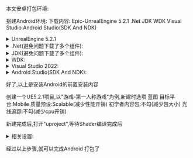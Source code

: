本文安卓打包环境:

搭建Android环境:
下载内容:
Epic-UnrealEngine 5.2.1
.Net
JDK
WDK
Visual Studio
Android Studio(SDK And NDK)


<details>
<summary>UnrealEngine 5.2.1</summary>
<pre><code>
Epic -> 库 -> 5.2.1(启动右边的箭头) -> 选项 -> 目标平台 -> Android 选择下载
</code></pre>
</details>

<details>
<summary>.Net(避免问题下载了多个组件):</summary>
<pre><code>

[.NET Core 3.1](https://dotnet.microsoft.com/zh-cn/download/dotnet/3.1)
[.NET 8.0](https://dotnet.microsoft.com/en-us/download/dotnet/8.0)
</code></pre>
</details>

<details>
<summary>JDK(避免问题下载了多个组件):</summary>
<pre><code>

[JDK : Java Development Kit 8](https://www.oracle.com/java/technologies/downloads/#java8-windows) 
[Java SE : Java Platform，Standard Edition 17.0.8](https://www.oracle.com/java/technologies/downloads/#jdk17-windows)
[Java SE : Java Platform，Standard Edition 21](https://www.oracle.com/java/technologies/downloads/#jdk21-windows)
</code></pre>
</details>

<details>
<summary>WDK:</summary>
<pre><code>

[Windows Software Development Kit 10.0.22621.1778](https://developer.microsoft.com/zh-cn/windows/downloads/windows-sdk/)
注:如果有旧版本,可以先跳过该步骤,环境运行出问题时,用geek卸载重启后再来安装它
</code></pre>
</details>

<details>
<summary>Visual Studio 2022:</summary>
<pre><code>
[VS](https://visualstudio.microsoft.com/zh-hans/vs/) 组件:
C++的桌面开发
通用Windows平台开发
使用C++的移动开发
使用C++的游戏开发
</code></pre>
</details>

<details>
<summary>Android Studio(SDK And NDK):</summary>
<pre><code>
[Android Studio 4.0 (注:ue5.2必须4.0以上,否则未知错误)](https://developer.android.google.cn/studio?hl=zh-cn)
Android SDK(安装Andriud Studio的SDK Manager)的SDK Platforms下载内容:
**Android UpsideDownCakePrivacySandbox Preview**
Android 12L("Sv2") / 10.0("Q") / 9.0("Pie") / 7.1.1("Nougat") / **5.0("Lollipop")** (注:本文试用的是5.0,另外四个版本可以暂不下载)
Android NDK(安装Andriud Studio的NDK Manager)的SDK Tools下载内容:
Android SDK Build-Tools 34 - **29.0.2** / 28.0.3 / 25.0.3 / 21.1.2(注:避免问题遂都下了,但是实际上用的是最高版本,前者是ue5.2最低要求,后者是4.27.2的最低要求)
NDK(Side by side) - **25.1.8937393** / 21.4.7075529 (注:前者是ue5.2最低要求,后者是4.27.2的最低要求,本文使用前者)
Android SDK Command-line Tools(latest) - **全选**
Cmake - **3.10.2.4988404**
**Android Emulator**
**Android SDK Platform-Tools**
注:黑体是必须下载的,其他是可选的(推荐全下,因为我出过了很多问题,目前是个人理解的最优解...)
</code></pre>
</details>

好了,以上是安装Android的前置安装内容

创建一个UE5.2.1项目,以"游戏-第一人称游戏"为例,新建时选项
蓝图
目标平台:Mobile
质量预设:Scalable(减少性能开销)
初学者内容包:不勾(减少包大小)
光线追踪:不勾(减少cpu开销)

新建完成后,打开"uproject",等待Shader编译完成后

<details>
<summary>相关设置:</summary>
<pre><code>
项目设置 - 平台 - Android - APK Packing - 平台文件配置
项目设置 - 平台 - Android - APK Packing - Minimum SDK Version (SDK版本...应该跟Android Studio 的SDK组件负载有关)
项目设置 - 平台 - Android - APK Packing - Target SDK Version (SDK版本...应该跟Android Studio 的SDK组件负载有关)
项目设置 - 平台 - Android - APK Packing - Package game data inside .apk? (打勾)
项目设置 - 平台 - Android - Google Play Services - 平台文件配置
项目设置 - 平台 - Android SDK - SDKConfig(五个内容的填写):
    C:/Users/[UserName]/AppData/Local/Android/Sdk(这是SDK路径)
    C:/Users/[UserName]/AppData/Local/Android/Sdk/ndk/25.1.8937393(这是NDK路径,ue5.2.1最低要求是该版本)
    C:/Program Files/Java/jdk1.8.0_202(这是JDK 8路径,我用的202版本)
    latest(这是使用哪个SDK打包和编译Java,'latest'表示磁盘上最新版本,'matchndk'表示匹配NDK API的版本)
    android-21(使用哪个NDK编译,'latest'表示磁盘上的最新版本,选择'android-21'或更高版本将无法在5.0之前的设备上运行,笔者手机是Huawei HarmonyOS 2.0,因为笔者生活习惯没有升级,该版本可以运行Android10.0以下的版本,遂使用该版本)
</code></pre>
</details>

经过以上步骤,就可以完成Android 打包了
